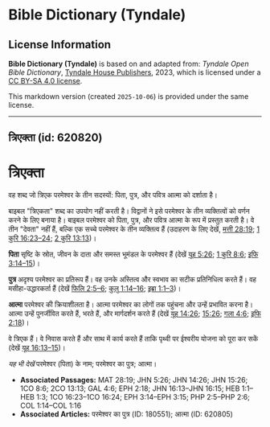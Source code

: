 # Bible Dictionary (Tyndale)

## License Information

**Bible Dictionary (Tyndale)** is based on and adapted from: _Tyndale Open Bible Dictionary_, [Tyndale House Publishers](https://tyndaleopenresources.com/), 2023, which is licensed under a [CC BY-SA 4.0 license](https://creativecommons.org/licenses/by-sa/4.0/legalcode.en).

This markdown version (created `2025-10-06`) is provided under the same license.



--------------------------------

## त्रिएक्ता (id: 620820)

त्रिएक्ता
=========

वह शब्द जो त्रिएक परमेश्वर के तीन सदस्यों: पिता, पुत्र, और पवित्र आत्मा को दर्शाता है। 

बाइबल "त्रिएकता" शब्द का उपयोग नहीं करती है। विद्वानों ने इसे परमेश्वर के तीन व्यक्तित्वों को वर्णन करने के लिए बनाया है। बाइबल परमेश्वर को पिता, पुत्र, और पवित्र आत्मा के रूप में प्रस्तुत करती है। वे तीन "देवता" नहीं हैं, बल्कि एक सच्चे परमेश्वर के तीन व्यक्तित्व हैं (उदाहरण के लिए देखें, [मत्ती 28:19](https://ref.ly/Matt28:19); [1 कुरि 16:23–24](https://ref.ly/1Cor16:23-1Cor16:24); [2 कुरि 13:13](https://ref.ly/2Cor13:13))।

**पिता** सृष्टि के स्रोत, जीवन के दाता और समस्त भूमंडल के परमेश्वर हैं (देखें [यूह 5:26](https://ref.ly/John5:26); [1 कुरि 8:6](https://ref.ly/1Cor8:6); [इफि 3:14–15](https://ref.ly/Eph3:14-Eph3:15))।

**पुत्र** अदृश्य परमेश्वर का प्रतिरूप हैं। वह उनके अस्तित्व और स्वभाव का सटीक प्रतिनिधित्व करते हैं। वह मसीहा\-उद्धारकर्ता हैं (देखें [फिलि 2:5–6](https://ref.ly/Phil2:5-Phil2:6); [कुलु 1:14–16](https://ref.ly/Col1:14-Col1:16); [इब्रा 1:1–3](https://ref.ly/Heb1:1-Heb1:3))।

**आत्मा** परमेश्वर की क्रियाशीलता है। आत्मा परमेश्वर का लोगों तक पहुंचना और उन्हें प्रभावित करना है। आत्मा उन्हें पुनर्जीवित करते हैं, भरते हैं, और मार्गदर्शन करते हैं (देखें [यूह 14:26](https://ref.ly/John14:26); [15:26](https://ref.ly/John15:26); [गला 4:6](https://ref.ly/Gal4:6); [इफि 2:18](https://ref.ly/Eph2:18))।

वे त्रिएक हैं। वे निवास करते हैं और साथ में कार्य करते हैं ताकि पृथ्वी पर ईश्वरीय योजना को पूरा कर सकें (देखें [यूह 16:13–15](https://ref.ly/John16:13-John16:15))।

*यह भी देखें* परमेश्वर (पिता) के नाम; परमेश्वर का पुत्र; आत्मा।

* **Associated Passages:** MAT 28:19; JHN 5:26; JHN 14:26; JHN 15:26; 1CO 8:6; 2CO 13:13; GAL 4:6; EPH 2:18; JHN 16:13–JHN 16:15; HEB 1:1–HEB 1:3; 1CO 16:23–1CO 16:24; EPH 3:14–EPH 3:15; PHP 2:5–PHP 2:6; COL 1:14–COL 1:16
* **Associated Articles:** परमेश्वर का पुत्र (ID: 180551); आत्मा (ID: 620805)

